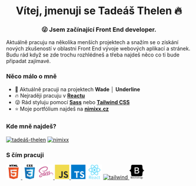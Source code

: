 <h1 align="center">Vítej, jmenuji se Tadeáš Thelen 🔥</h1>
<h3 align="center">😜 Jsem začínající Front End developer.</h3>

<p align="left">Aktuálně pracuju na několika menších projektech a snažím se o získání nových zkušeností v oblastni Front End vývoje webových aplikací a stránek. Budu rád když se zde trochu rozhlédneš a třeba najdeš něco co ti bude připadat zajímavé.</p>

<h3 align="left">Něco málo o mně</h3>

- 🔭 Aktuálně pracuji na projektech **Wade** │ **Underline**
- 🔥 Nejraději pracuju v <a href="https://reactjs.org/"><strong>Reactu</strong></a>
- 😜 Rád styluju pomocí <a href="https://sass-lang.com/"><strong>Sass</strong></a> nebo <a href="https://tailwindcss.com/"><strong>Tailwind CSS</strong></a>
- ⭐ Moje portfólium najdeš na <a href="https://nimixx.cz/"><strong>nimixx.cz</strong></a>

<h3 align="left">Kde mně najdeš?</h3>

<a href="https://www.linkedin.com/in/tade%C3%A1%C5%A1-thelen-540728250/"><img align="center" src="https://raw.githubusercontent.com/rahuldkjain/github-profile-readme-generator/master/src/images/icons/Social/linked-in-alt.svg" alt="tadeáš-thelen" height="30" width="40" /></a>
<a href="https://fb.com/nimixx" target="blank"><img align="center" src="https://raw.githubusercontent.com/rahuldkjain/github-profile-readme-generator/master/src/images/icons/Social/facebook.svg" alt="nimixx" height="30" width="40" /></a>

<h3 align="left">S čím pracuji</h3>

<a href="https://www.w3.org/html/" target="_blank" rel="noreferrer"> <img src="https://raw.githubusercontent.com/devicons/devicon/master/icons/html5/html5-original-wordmark.svg" alt="html5" width="40" height="40"/></a><a href="https://www.w3schools.com/css/" target="_blank" rel="noreferrer"> <img src="https://raw.githubusercontent.com/devicons/devicon/master/icons/css3/css3-original-wordmark.svg" alt="css3" width="40" height="40"/></a> <a href="https://sass-lang.com" target="_blank" rel="noreferrer"> <img src="https://raw.githubusercontent.com/devicons/devicon/master/icons/sass/sass-original.svg" alt="sass" width="40" height="40"/></a><a href="https://developer.mozilla.org/en-US/docs/Web/JavaScript" target="_blank" rel="noreferrer"> <img src="https://raw.githubusercontent.com/devicons/devicon/master/icons/javascript/javascript-original.svg" alt="javascript" width="40" height="40"/></a><a href="https://www.typescriptlang.org/" target="_blank" rel="noreferrer"> <img src="https://raw.githubusercontent.com/devicons/devicon/master/icons/typescript/typescript-original.svg" alt="typescript" width="40" height="40"/></a>   <a href="https://reactjs.org/" target="_blank" rel="noreferrer"> <img src="https://raw.githubusercontent.com/devicons/devicon/master/icons/react/react-original-wordmark.svg" alt="react" width="40" height="40"/></a> <a href="https://tailwindcss.com/" target="_blank" rel="noreferrer"> <img src="https://www.vectorlogo.zone/logos/tailwindcss/tailwindcss-icon.svg" alt="tailwind" width="40" height="40"/></a><a href="https://getbootstrap.com" target="_blank" rel="noreferrer"> <img src="https://raw.githubusercontent.com/devicons/devicon/master/icons/bootstrap/bootstrap-plain-wordmark.svg" alt="bootstrap" width="40" height="40"/> </a> 
